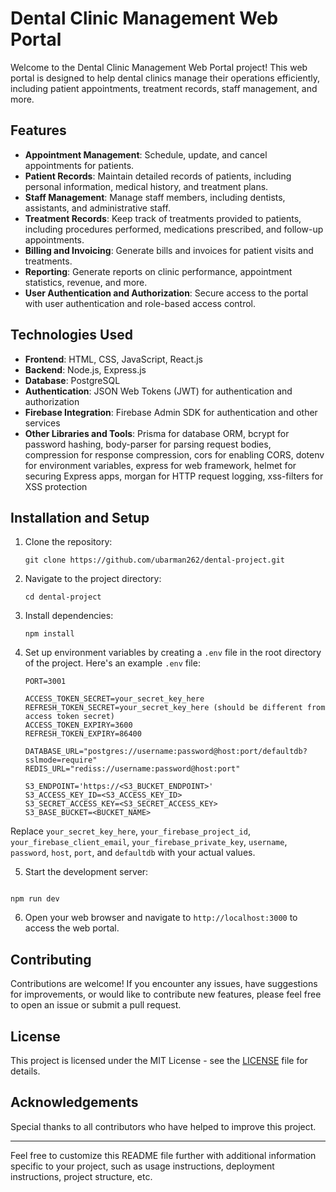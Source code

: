 # Dental Clinic Management Web Portal

Welcome to the Dental Clinic Management Web Portal project! This web portal is designed to help dental clinics manage their operations efficiently, including patient appointments, treatment records, staff management, and more.

## Features

- **Appointment Management**: Schedule, update, and cancel appointments for patients.
- **Patient Records**: Maintain detailed records of patients, including personal information, medical history, and treatment plans.
- **Staff Management**: Manage staff members, including dentists, assistants, and administrative staff.
- **Treatment Records**: Keep track of treatments provided to patients, including procedures performed, medications prescribed, and follow-up appointments.
- **Billing and Invoicing**: Generate bills and invoices for patient visits and treatments.
- **Reporting**: Generate reports on clinic performance, appointment statistics, revenue, and more.
- **User Authentication and Authorization**: Secure access to the portal with user authentication and role-based access control.

## Technologies Used

- **Frontend**: HTML, CSS, JavaScript, React.js
- **Backend**: Node.js, Express.js
- **Database**: PostgreSQL
- **Authentication**: JSON Web Tokens (JWT) for authentication and authorization
- **Firebase Integration**: Firebase Admin SDK for authentication and other services
- **Other Libraries and Tools**: Prisma for database ORM, bcrypt for password hashing, body-parser for parsing request bodies, compression for response compression, cors for enabling CORS, dotenv for environment variables, express for web framework, helmet for securing Express apps, morgan for HTTP request logging, xss-filters for XSS protection

## Installation and Setup

1. Clone the repository:

   ```
   git clone https://github.com/ubarman262/dental-project.git
   ```

2. Navigate to the project directory:

   ```
   cd dental-project
   ```

3. Install dependencies:

   ```
   npm install
   ```

4. Set up environment variables by creating a `.env` file in the root directory of the project. Here's an example `.env` file:

   ```
   PORT=3001

   ACCESS_TOKEN_SECRET=your_secret_key_here
   REFRESH_TOKEN_SECRET=your_secret_key_here (should be different from access token secret)
   ACCESS_TOKEN_EXPIRY=3600
   REFRESH_TOKEN_EXPIRY=86400

   DATABASE_URL="postgres://username:password@host:port/defaultdb?sslmode=require"
   REDIS_URL="rediss://username:password@host:port"

   S3_ENDPOINT='https://<S3_BUCKET_ENDPOINT>'
   S3_ACCESS_KEY_ID=<S3_ACCESS_KEY_ID>
   S3_SECRET_ACCESS_KEY=<S3_SECRET_ACCESS_KEY>
   S3_BASE_BUCKET=<BUCKET_NAME>

   ```

Replace `your_secret_key_here`, `your_firebase_project_id`, `your_firebase_client_email`, `your_firebase_private_key`, `username`, `password`, `host`, `port`, and `defaultdb` with your actual values.

5. Start the development server:

```

npm run dev

```

6. Open your web browser and navigate to `http://localhost:3000` to access the web portal.

## Contributing

Contributions are welcome! If you encounter any issues, have suggestions for improvements, or would like to contribute new features, please feel free to open an issue or submit a pull request.

## License

This project is licensed under the MIT License - see the [LICENSE](LICENSE) file for details.

## Acknowledgements

Special thanks to all contributors who have helped to improve this project.

---

Feel free to customize this README file further with additional information specific to your project, such as usage instructions, deployment instructions, project structure, etc.

```

```
